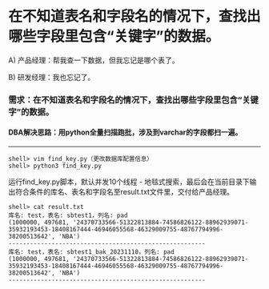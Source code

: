 # 在不知道表名和字段名的情况下，查找出哪些字段里包含“关键字”的数据。

A) 产品经理：帮我查一下数据，但我忘记是哪个表了。

B) 研发经理：我也忘记了。

### 需求：在不知道表名和字段名的情况下，查找出哪些字段里包含“关键字”的数据。

#### DBA解决思路：用python全量扫描跑批，涉及到varchar的字段都扫一遍。
--------------------------------------------------------------------
```
shell> vim find_key.py（更改数据库配置信息）
shell> python3 find_key.py
```

运行find_key.py脚本，默认并发10个线程 - 地毯式搜索，最后会在当前目录下输出符合条件的库名、表名和字段名至result.txt文件里，交付给产品经理。

```
shell> cat result.txt 
库名: test，表名: sbtest1，列名: pad
(1000000, 497681, '24370733566-51322813884-74586826122-88962939071-35932193453-18408167444-46946055568-46329009755-48767794996-38200513642', 'NBA')
-------------------------------------------------------
库名: test，表名: sbtest1_bak_20231110，列名: pad
(1000000, 497681, '24370733566-51322813884-74586826122-88962939071-35932193453-18408167444-46946055568-46329009755-48767794996-38200513642', 'NBA')
-------------------------------------------------------
```
